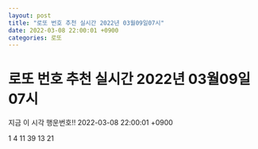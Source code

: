 ```yaml
---
layout: post
title: "로또 번호 추천 실시간 2022년 03월09일07시"
date: 2022-03-08 22:00:01 +0900
categories: 로또
---
```


# 로또 번호 추천 실시간 2022년 03월09일07시

지금 이 시각 행운번호!! 2022-03-08 22:00:01 +0900

 1  4  11  39  13  21 

